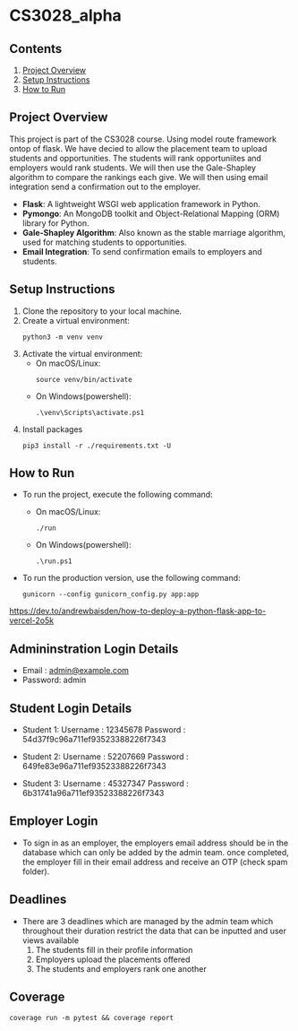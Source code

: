 # CS3028_alpha

## Contents

1. [Project Overview](#project-overview)
2. [Setup Instructions](#setup-instructions)
3. [How to Run](#how-to-run)

## Project Overview

This project is part of the CS3028 course. Using model route framework ontop of flask. We have decied to allow the placement team to upload students and opportunities. The students will rank opportuniites and employers would rank students. We will then use the Gale-Shapley algorithm to compare the rankings each give. We will then using email integration send a confirmation out to the employer.

-   **Flask**: A lightweight WSGI web application framework in Python.
-   **Pymongo**: An MongoDB toolkit and Object-Relational Mapping (ORM) library for Python.
-   **Gale-Shapley Algorithm**: Also known as the stable marriage algorithm, used for matching students to opportunities.
-   **Email Integration**: To send confirmation emails to employers and students.

## Setup Instructions

1. Clone the repository to your local machine.
2. Create a virtual environment:
    ```
    python3 -m venv venv
    ```
3. Activate the virtual environment:
    - On macOS/Linux:
        ```
        source venv/bin/activate
        ```
    - On Windows(powershell):
        ```
        .\venv\Scripts\activate.ps1
        ```
4. Install packages
    ```
    pip3 install -r ./requirements.txt -U
    ```

## How to Run

-   To run the project, execute the following command:

    -   On macOS/Linux:
        ```
        ./run
        ```
    -   On Windows(powershell):
        ```
        .\run.ps1
        ```

-   To run the production version, use the following command:
    ```
    gunicorn --config gunicorn_config.py app:app
    ```

https://dev.to/andrewbaisden/how-to-deploy-a-python-flask-app-to-vercel-2o5k


## Admininstration Login Details

- Email : admin@example.com
- Password: admin

## Student Login Details

- Student 1: 
    Username : 12345678
    Password : 54d37f9c96a711ef93523388226f7343

- Student 2: 
    Username : 52207669
    Password : 649fe83e96a711ef93523388226f7343

- Student 3: 
    Username : 45327347
    Password : 6b31741a96a711ef93523388226f7343

## Employer Login

- To sign in as an employer, the employers email address should be in the database which can only be added by the admin team. once completed, the employer fill in their email address and receive an OTP (check spam folder).

## Deadlines

- There are 3 deadlines which are managed by the admin team which throughout their duration restrict the data that can be inputted and user views available
    1. The students fill in their profile information
    2. Employers upload the placements offered
    3. The students and employers rank one another
## Coverage

```
coverage run -m pytest && coverage report
```

